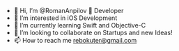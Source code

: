 - 👋 Hi, I’m @RomanAnpilov  Developer
- 👀 I’m interested in iOS Development
- 🌱 I’m currently learning Swift and Objective-C
- 💞️ I’m looking to collaborate on Startups and new Ideas!
- 📫 How to reach me rebokuter@gmail.com

<!---
RomanAnpilov/RomanAnpilov is a ✨ special ✨ repository because its `README.md` (this file) appears on your GitHub profile.
You can click the Preview link to take a look at your changes.
--->
